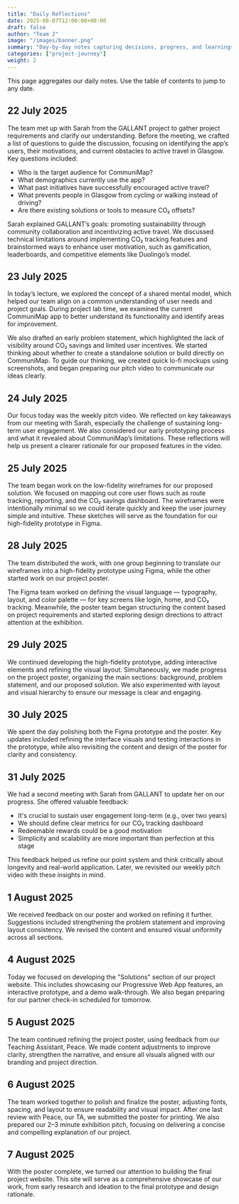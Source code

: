 ```yaml
---
title: "Daily Reflections"
date: 2025-08-07T12:00:00+00:00
draft: false
author: "Team 2"
image: "/images/banner.png"
summary: "Day-by-day notes capturing decisions, progress, and learnings."
categories: ["project-journey"]
weight: 2
---
```


This page aggregates our daily notes. Use the table of contents to jump to any date.

## 22 July 2025
The team met up with Sarah from the GALLANT project to gather project requirements and clarify our understanding. Before the meeting, we crafted a list of questions to guide the discussion, focusing on identifying the app’s users, their motivations, and current obstacles to active travel in Glasgow. Key questions included:

- Who is the target audience for CommuniMap?
- What demographics currently use the app?
- What past initiatives have successfully encouraged active travel?
- What prevents people in Glasgow from cycling or walking instead of driving?
- Are there existing solutions or tools to measure CO₂ offsets?

Sarah explained GALLANT’s goals: promoting sustainability through community collaboration and incentivizing active travel. We discussed technical limitations around implementing CO₂ tracking features and brainstormed ways to enhance user motivation, such as gamification, leaderboards, and competitive elements like Duolingo’s model.

## 23 July 2025
In today’s lecture, we explored the concept of a shared mental model, which helped our team align on a common understanding of user needs and project goals. During project lab time, we examined the current CommuniMap app to better understand its functionality and identify areas for improvement.

We also drafted an early problem statement, which highlighted the lack of visibility around CO₂ savings and limited user incentives. We started thinking about whether to create a standalone solution or build directly on CommuniMap. To guide our thinking, we created quick lo-fi mockups using screenshots, and began preparing our pitch video to communicate our ideas clearly.

## 24 July 2025
Our focus today was the weekly pitch video. We reflected on key takeaways from our meeting with Sarah, especially the challenge of sustaining long-term user engagement. We also considered our early prototyping process and what it revealed about CommuniMap’s limitations. These reflections will help us present a clearer rationale for our proposed features in the video.

## 25 July 2025
The team began work on the low-fidelity wireframes for our proposed solution. We focused on mapping out core user flows such as route tracking, reporting, and the CO₂ savings dashboard. The wireframes were intentionally minimal so we could iterate quickly and keep the user journey simple and intuitive. These sketches will serve as the foundation for our high-fidelity prototype in Figma.

## 28 July 2025
The team distributed the work, with one group beginning to translate our wireframes into a high-fidelity prototype using Figma, while the other started work on our project poster.

The Figma team worked on defining the visual language — typography, layout, and color palette — for key screens like login, home, and CO₂ tracking. Meanwhile, the poster team began structuring the content based on project requirements and started exploring design directions to attract attention at the exhibition.

## 29 July 2025
We continued developing the high-fidelity prototype, adding interactive elements and refining the visual layout. Simultaneously, we made progress on the project poster, organizing the main sections: background, problem statement, and our proposed solution. We also experimented with layout and visual hierarchy to ensure our message is clear and engaging.

## 30 July 2025
We spent the day polishing both the Figma prototype and the poster. Key updates included refining the interface visuals and testing interactions in the prototype, while also revisiting the content and design of the poster for clarity and consistency.

## 31 July 2025
We had a second meeting with Sarah from GALLANT to update her on our progress. She offered valuable feedback:

- It's crucial to sustain user engagement long-term (e.g., over two years)
- We should define clear metrics for our CO₂ tracking dashboard
- Redeemable rewards could be a good motivation
- Simplicity and scalability are more important than perfection at this stage

This feedback helped us refine our point system and think critically about longevity and real-world application. Later, we revisited our weekly pitch video with these insights in mind.

## 1 August 2025
We received feedback on our poster and worked on refining it further. Suggestions included strengthening the problem statement and improving layout consistency. We revised the content and ensured visual uniformity across all sections.

## 4 August 2025
Today we focused on developing the "Solutions" section of our project website. This includes showcasing our Progressive Web App features, an interactive prototype, and a demo walk-through. We also began preparing for our partner check-in scheduled for tomorrow.

## 5 August 2025
The team continued refining the project poster, using feedback from our Teaching Assistant, Peace. We made content adjustments to improve clarity, strengthen the narrative, and ensure all visuals aligned with our branding and project direction.

## 6 August 2025
The team worked together to polish and finalize the poster, adjusting fonts, spacing, and layout to ensure readability and visual impact. After one last review with Peace, our TA, we submitted the poster for printing. We also prepared our 2–3 minute exhibition pitch, focusing on delivering a concise and compelling explanation of our project.

## 7 August 2025
With the poster complete, we turned our attention to building the final project website. This site will serve as a comprehensive showcase of our work, from early research and ideation to the final prototype and design rationale.



